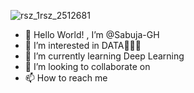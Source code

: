 ![rsz_1rsz_2512681](https://user-images.githubusercontent.com/85345738/134574474-5e68766e-fc4b-4b5c-9737-2b7d046ead03.jpg)


- 👋 Hello World! , I’m @Sabuja-GH
- 👀 I’m interested in DATA🙉😻🤍
- 🌱 I’m currently learning Deep Learning
- 💞️ I’m looking to collaborate on 
- 📫 How to reach me 

<!---
Sabuja-GH/Sabuja-GH is a ✨ special ✨ repository because its `README.md` (this file) appears on your GitHub profile.
You can click the Preview link to take a look at your changes.
--->
